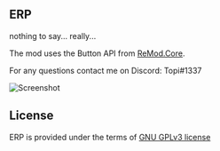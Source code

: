 ## ERP
nothing to say... really...

The mod uses the Button API from [ReMod.Core](https://github.com/RequiDev/ReMod.Core/tree/ebddd4f0fb1b57ee9fe40353c5c2e4a07def2c15/UI).

For any questions contact me on Discord: Topi#1337

![Screenshot](https://cdn.discordapp.com/attachments/869644640507273266/907938955201237032/unknown.png)

## License
ERP is provided under the terms of [GNU GPLv3 license](LICENSE)
